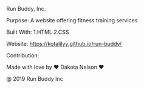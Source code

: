 Run Buddy, Inc.

Purpose: 
A website offering fitness training services

Built With:
1.HTML
2.CSS

Website: 
https://kotalilyy.github.io/run-buddy/


Contribution: 

Made with love by ❤️ Dakota Nelson ❤️
 
@ 2019 Run Buddy Inc
